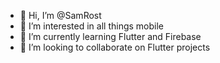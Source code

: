 - 👋 Hi, I’m @SamRost
- 👀 I’m interested in all things mobile
- 🌱 I’m currently learning Flutter and Firebase
- 💞️ I’m looking to collaborate on Flutter projects

<!---
SamRost/SamRost is a ✨ special ✨ repository because its `README.md` (this file) appears on your GitHub profile.
You can click the Preview link to take a look at your changes.
--->
